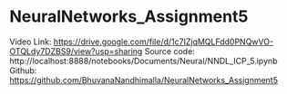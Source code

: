 # NeuralNetworks_Assignment5
Video Link: https://drive.google.com/file/d/1c7IZjqMQLFdd0PNQwVO-OTQLdy7DZBS9/view?usp=sharing
Source code: http://localhost:8888/notebooks/Documents/Neural/NNDL_ICP_5.ipynb
Github: https://github.com/BhuvanaNandhimalla/NeuralNetworks_Assignment5
